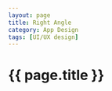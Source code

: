 ```yaml
---
layout: page
title: Right Angle
category: App Design
tags: [UI/UX design]
---
```


<h1>{{ page.title }}</h1>
